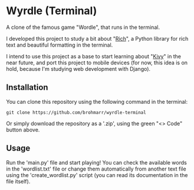 # Wyrdle (Terminal)
A clone of the famous game "Wordle", that runs in the terminal.

I developed this project to study a bit about "[Rich](https://github.com/Textualize/rich)", a Python library for rich text and beautiful formatting in the terminal.

I intend to use this project as a base to start learning about "[Kivy](https://github.com/kivy/kivy)" in the near future, and port this project to mobile devices (for now, this idea is on hold, because I'm studying web development with Django).

## Installation
You can clone this repository using the following command in the terminal:

`git clone https://github.com/brohmarr/wyrdle-terminal`

Or simply download the repository as a '.zip', using the green "<> Code" button above.

## Usage
Run the 'main.py' file and start playing! You can check the available words in the 'wordlist.txt' file or change them automatically from another text file using the 'create_wordlist.py' script (you can read its documentation in the file itself).